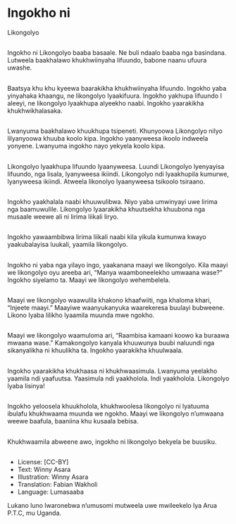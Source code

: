 # Ingokho ni
Likongolyo

##
Ingokho ni Likongolyo baaba
basaale. Ne buli ndaalo baaba nga
basindana. Lutweela baakhalawo
khukhwiinyaha lifuundo, babone
naanu ufuura uwashe.


##
Baatsya khu khu kyeewa
baarakikha khukhwiinyaha lifuundo.
Ingokho yaba yinyahaka khaangu,
ne likongolyo lyaakifuura. Ingokho
yakhupa lifuundo I aleeyi, ne
likongolyo lyaakhupa alyeekho
naabi. Ingokho yaarakikha
khukhwikhalasaka.


##
Lwanyuma baakhalawo khuukhupa
tsipeneti. Khunyoowa Likongolyo
nilyo lilyanyoowa khuuba koolo
kipa. Ingokho yaanyweesa ikoolo
indweela yonyene. Lwanyuma
ingokho nayo yekyela koolo kipa.


##
Likongolyo lyaakhupa lifuundo
lyaanyweesa. Luundi Likongolyo
lyenyayisa lifuundo, nga lisala,
lyanyweesa ikiindi. Likongolyo ndi
lyaakhupila kumurwe, lyanyweesa
ikiindi. Atweela likonolyo
lyaanyweesa tsikoolo tsiraano.


##
Ingokho yaakhalala naabi
khuuwulibwa. Niyo yaba umwinyayi
uwe lirima nga baamuwulile.
Likongolyo lyaarakikha khuutsekha
khuubona nga musaale weewe ali ni
lirima liikali liryo.


##
Ingokho yawaambibwa lirima liikali
naabi kila yikula kumunwa kwayo
yaakubalayisa luukali, yaamila
likongolyo.


##
Ingokho ni yaba nga yilayo ingo,
yaakanana maayi we likongolyo.
Kila maayi we likongolyo oyu
areeba ari, “Manya
waamboneelekho umwaana wase?”
Ingokho siyelamo ta.
Maayi we likongolyo wehembelela.


##
Maayi we likongolyo waawulila
khakono khaafwiiti, nga khaloma
khari, “Injeete maayi.” Maayiwe
waanyukanyuka waarekeresa
buulayi bubweene. Likono lyaba
lilikho lyaamila muunda mwe
ngokho.


##
Maayi we likongolyo waamuloma
ari, “Raambisa kamaani koowo ka
buraawa mwaana wase.”
Kamakongolyo kanyala khuuwunya
buubi naluundi nga sikanyalikha ni
khuulikha ta. Ingokho yaarakikha
khuulwaala.


##
Ingokho yaarakikha khukhaasa ni
khukhwaasimula. Lwanyuma
yeelakho yaamila ndi yaafuutsa.
Yaasimula ndi yaakholola. Indi
yaakholola. Likongolyo lyaba
lisinya!


##
Ingokho yeloosela khuukholola,
khukhwoolesa likongolyo ni
lyatuuma ibulafu khukhwaama
muunda we ngokho. Maayi we
likongolyo n’umwaana weewe
baafula, baaniina khu kusaala
bebisa.


##
Khukhwaamila abweene awo,
ingokho ni likongolyo bekyela be
buusiku.


##
* License: [CC-BY]
* Text: Winny Asara
* Illustration: Winny Asara
* Translation: Fabian Wakholi
* Language: Lumasaaba

Lukano luno lwaronebwa n’umusomi
mutweela uwe mwileekelo lya Arua
P.T.C, mu Uganda.
